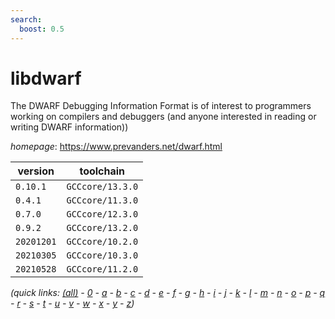 ```yaml
---
search:
  boost: 0.5
---
```

# libdwarf

The DWARF Debugging Information Format is of interest to programmers working on compilers and debuggers (and anyone interested in reading or writing DWARF information))

*homepage*: <https://www.prevanders.net/dwarf.html>

version | toolchain
--------|----------
``0.10.1`` | ``GCCcore/13.3.0``
``0.4.1`` | ``GCCcore/11.3.0``
``0.7.0`` | ``GCCcore/12.3.0``
``0.9.2`` | ``GCCcore/13.2.0``
``20201201`` | ``GCCcore/10.2.0``
``20210305`` | ``GCCcore/10.3.0``
``20210528`` | ``GCCcore/11.2.0``


*(quick links: [(all)](../index.md) - [0](../0/index.md) - [a](../a/index.md) - [b](../b/index.md) - [c](../c/index.md) - [d](../d/index.md) - [e](../e/index.md) - [f](../f/index.md) - [g](../g/index.md) - [h](../h/index.md) - [i](../i/index.md) - [j](../j/index.md) - [k](../k/index.md) - [l](../l/index.md) - [m](../m/index.md) - [n](../n/index.md) - [o](../o/index.md) - [p](../p/index.md) - [q](../q/index.md) - [r](../r/index.md) - [s](../s/index.md) - [t](../t/index.md) - [u](../u/index.md) - [v](../v/index.md) - [w](../w/index.md) - [x](../x/index.md) - [y](../y/index.md) - [z](../z/index.md))*

